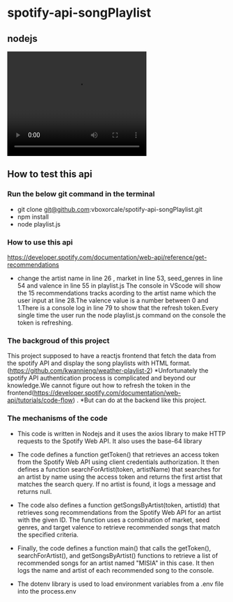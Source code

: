 # spotify-api-songPlaylist
## nodejs

<video width="320" height="240" controls>
  <source src="./image/spotifyApidemo.webm" type="video/webm">
  Your browser does not support the video tag.
</video>

## How to test this api
### Run the below git command in the terminal

- git clone git@github.com:vboxorcale/spotify-api-songPlaylist.git
- npm install
- node playlist.js 

### How to use this api
https://developer.spotify.com/documentation/web-api/reference/get-recommendations
- change the artist name in line 26 , market in line 53, seed_genres in line 54 and valence in line 55 in playlist.js The console in VScode will show the 15 recommendations tracks acording to the artist name which the user input at line 28.The valence value is a number between 0 and 1.There is a console log in line 79 to show that the refresh token.Every single time the user run the node playlist.js command on the console the token is refreshing.

### The backgroud of this project
This project supposed to have a reactjs frontend that fetch the data from the spotify API and display the song playlists with HTML format.(https://github.com/kwannieng/weather-playlist-2) *Unfortunately the spotify API authentication process is complicated and beyond our knowledge.We cannot figure out how to refresh the token in the frontend(https://developer.spotify.com/documentation/web-api/tutorials/code-flow) . *But can do at the backend like this project.


### The mechanisms of the code
- This code is written in Nodejs and it uses the axios library to make HTTP requests to the Spotify Web API. It also uses the base-64 library 
- The code defines a function getToken() that retrieves an access token from the Spotify Web API using client credentials authorization. It then defines a function searchForArtist(token, artistName) that searches for an artist by name using the access token and returns the first artist that matches the search query. If no artist is found, it logs a message and returns null.

- The code also defines a function getSongsByArtist(token, artistId) that retrieves song recommendations from the Spotify Web API for an artist with the given ID. The function uses a combination of market, seed genres, and target valence to retrieve recommended songs that match the specified criteria.

- Finally, the code defines a function main() that calls the getToken(), searchForArtist(), and getSongsByArtist() functions to retrieve a list of recommended songs for an artist named "MISIA" in this case. It then logs the name and artist of each recommended song to the console.

- The dotenv library is used to load environment variables from a .env file into the process.env 
